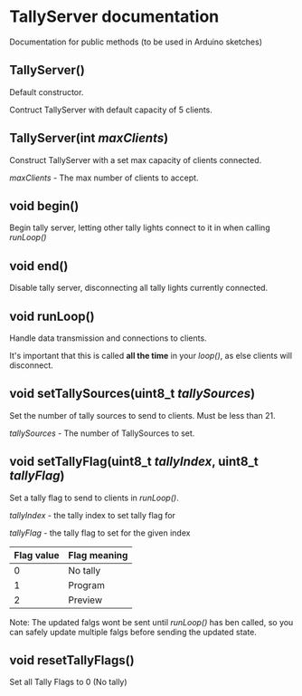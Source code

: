 # TallyServer documentation
Documentation for public methods (to be used in Arduino sketches)

## TallyServer()
Default constructor.

Contruct TallyServer with default capacity of 5 clients.

## TallyServer(int _maxClients_)
Construct TallyServer with a set max capacity of clients connected.

_maxClients_ - The max number of clients to accept.

## void begin()
Begin tally server, letting other tally lights connect to it in when calling _runLoop()_

## void end()
Disable tally server, disconnecting all tally lights currently connected.

## void runLoop()
Handle data transmission and connections to clients.

It's important that this is called __all the time__ in your _loop()_, as else clients will disconnect.

## void setTallySources(uint8_t _tallySources_)
Set the number of tally sources to send to clients. Must be less than 21.

_tallySources_ - The number of TallySources to set.

## void setTallyFlag(uint8_t _tallyIndex_, uint8_t _tallyFlag_)
Set a tally flag to send to clients in _runLoop()_.

_tallyIndex_ - the tally index to set tally flag for

_tallyFlag_ - the tally flag to set for the given index

Flag value | Flag meaning
--|----------------------
0 | No tally
1 | Program
2 | Preview

Note: The updated falgs wont be sent until _runLoop()_ has ben called, so you can safely update multiple falgs before sending the updated state.  

## void resetTallyFlags()
Set all Tally Flags to 0 (No tally)
